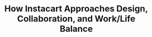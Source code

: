 ---
title: How Instacart Approaches Design, Collaboration, and Work/Life Balance
external_url: https://medium.com/in-progress/how-instacart-approaches-design-collaboration-and-work-life-balance-ed59739a3089
categories:
- Design
- Elsewhere
excerpt: A Conversation with Zain Ali, Designer
---